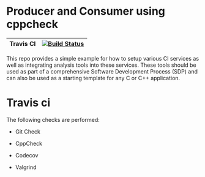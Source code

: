 # Producer and Consumer using cppcheck


 Travis CI   | [![Build Status](https://travis-ci.org/rutujar/pc_cppcheck.svg?branch=master)](https://travis-ci.org/rutujar/pc_cppcheck)
------------ | -------------


This repo provides a simple example for how to setup various CI services as well as integrating analysis tools into these services. These tools should be used as part of a comprehensive Software Development Process (SDP) and can also be used as a starting template for any C or C++ application. 

# Travis ci

The following checks are performed:

* Git Check

* CppCheck

* Codecov

* Valgrind
